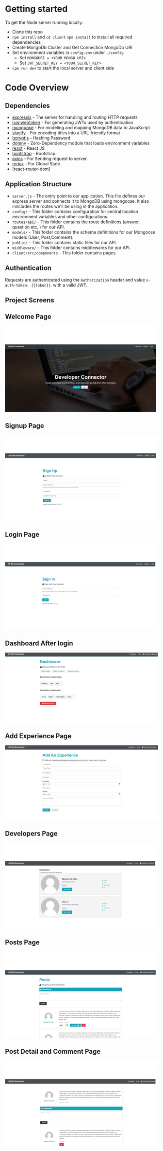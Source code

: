 
# Getting started

To get the Node server running locally:

- Clone this repo
- `npm install` and `cd client` `npm install` to install all required dependencies
- Create MongoDb Cluster and Get Connection MongoDb URI
- Set environment variables in `config.env` under `./config`
  * Set `MONGOURI = <YOUR_MONGO_URI>`
  * Set `JWT_SECRET_KEY = <YOUR_SECRET_KEY>`
- `npm run dev` to start the local server and client side

# Code Overview

## Dependencies

- [expressjs](https://github.com/expressjs/express) - The server for handling and routing HTTP requests
- [jsonwebtoken](https://github.com/auth0/node-jsonwebtoken) - For generating JWTs used by authentication
- [mongoose](https://github.com/Automattic/mongoose) - For modeling and mapping MongoDB data to JavaScript 
- [slugify](https://github.com/simov/slugify) - For encoding titles into a URL-friendly format
- [bcryptjs](https://github.com/dodo/node-slug) - Hashing Password
- [dotenv](https://github.com/motdotla/dotenv) - Zero-Dependency module that loads environment variables
- [react](https://github.com/reactjs/reactjs.org) - React JS
- [bootstrap](https://github.com/twbs/bootstrap) - Bootstrap
- [axios](https://github.com/axios/axios) - For Sending request to server.
- [redux](https://github.com/reduxjs/redux) - For Global State.
- [react-router-dom]

## Application Structure

- `server.js` - The entry point to our application. This file defines our express server and connects it to MongoDB using mongoose. It also inncludes the routes we'll be using in the application.
- `config/` - This folder contains configuration for central location environment variables and other configurations.
- `routes/api/` - This folder contains the route definitions (answer, question etc. ) for our API.
- `models/` - This folder contains the schema definitions for our Mongoose models (User, Post,Comment).
- `public/` - This folder contains static files for our API.
- `middleware/` - This folder contains middlewares for our API.
- `client/src/components` - This folder contains pages.

## Authentication

Requests are authenticated using the `Authorization` header and value `x-auth-token: {{token}}`. with a valid JWT. 

## Project Screens


## Welcome Page
![Image of HomePage](https://github.com/malikulle/devconnector/blob/master/images/1.png?raw=true)
## Signup Page
![Image of Signup](https://github.com/malikulle/devconnector/blob/master/images/2.png?raw=true)
## Login Page
![Image of LoginPage](https://github.com/malikulle/devconnector/blob/master/images/3.png?raw=true)
## Dashboard After login
![Image of Dashboard](https://github.com/malikulle/devconnector/blob/master/images/4.png?raw=true)
## Add Experience Page
![Image of adding experience](https://github.com/malikulle/devconnector/blob/master/images/5.png?raw=true)
## Developers Page
![Image of Developers](https://github.com/malikulle/devconnector/blob/master/images/6.png?raw=true)
## Posts Page
![Image of posts](https://github.com/malikulle/devconnector/blob/master/images/7.png?raw=true)
## Post Detail and Comment Page
![Image of PostDetail](https://github.com/malikulle/devconnector/blob/master/images/8.png?raw=true)
